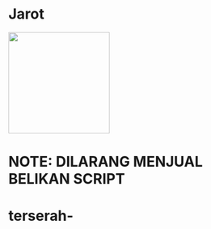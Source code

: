 # Jarot

<img src="https://telegra.ph/file/696076406bf2516adb1fd.jpg" width="200" height="200"/>


# NOTE: DILARANG MENJUAL BELIKAN SCRIPT 

# terserah-
